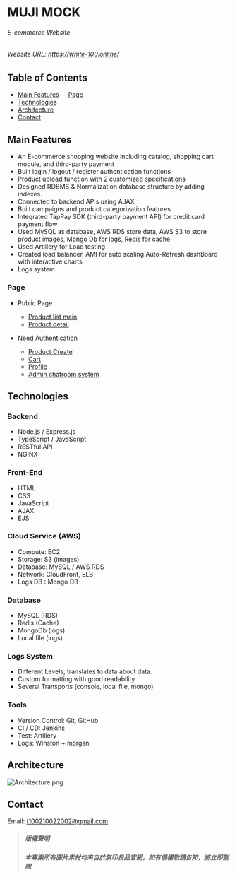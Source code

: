 # MUJI MOCK

###### E-commerce Website

###### Website URL: https://white-100.online/

## Table of Contents

- [Main Features](#Main-Features)
  -- [Page](#Page)
- [Technologies](#Technologies)
- [Architecture](#Architecture)
- [Contact](#Contact)

## Main Features

- An E-commerce shopping website including catalog, shopping cart module, and third-party payment
- Built login / logout / register authentication functions
- Product upload function with 2 customized specifications
- Designed RDBMS & Normalization database structure by adding indexes.
- Connected to backend APIs using AJAX
- Built campaigns and product categorization features
- Integrated TapPay SDK (third-party payment API) for credit card payment flow
- Used MySQL as database, AWS RDS store data, AWS S3 to store product images, Mongo Db for logs, Redis for cache
- Used Artillery for Load testing
- Created load balancer, AMI for auto scaling
  Auto-Refresh dashBoard with interactive charts
- Logs system

### Page

- Public Page

  - [Product list main](https://white-100.online/)
  - [Product detail](https://white-100.online/product.html?id=201807242211)

- Need Authentication
  - [Product Create](https://white-100.online/admin/product.html)
  - [Cart](https://white-100.online/cart.html)
  - [Profile](https://white-100.online/profile.html)
  - [Admin chatroom system](https://white-100.online/admin/chatroom.html)

## Technologies

### Backend

- Node.js / Express.js
- TypeScript / JavaScript
- RESTful API
- NGINX

### Front-End

- HTML
- CSS
- JavaScript
- AJAX
- EJS

### Cloud Service (AWS)

- Compute: EC2
- Storage: S3 (images)
- Database: MySQL / AWS RDS
- Network: CloudFront, ELB
- Logs DB : Mongo DB

### Database

- MySQL (RDS)
- Redis (Cache)
- MongoDb (logs)
- Local file (logs)

### Logs System

- Different Levels, translates to data about data.
- Custom formatting with good readability
- Several Transports (console, local file, mongo)

### Tools

- Version Control: Git, GitHub
- CI / CD: Jenkins
- Test: Artillery
- Logs: Winston + morgan

## Architecture

![Architecture.png](https://i.imgur.com/kVIbucv.jpg)

## Contact

Email: t100210022002@gmail.com

> ##### 版權聲明
>
> ##### 本專案所有圖片素材均來自於無印良品官網，如有侵權敬請告知，將立即刪除
